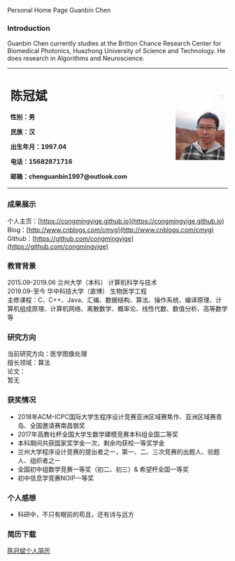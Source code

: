 
Personal Home Page
Guanbin Chen

### Introduction
Guanbin Chen currently studies at the Britton Chance Research Center for Biomedical Photonics, Huazhong University of Science and Technology. He does research in Algorithms and Neuroscience.

<table border="0">
  <tr>
    <td width="75%">
      <h1>陈冠斌</h1>
      <p><b>性别：男</b></p>
      <p><b>民族：汉</b></p>
      <p><b>出生年月：1997.04</b></p>
      <p><b>电话：15682871716</b></p>
      <p><b>邮箱：chenguanbin1997@outlook.com</b></p>
    </td>
    <td width="25%">
      <img src="/chenguanbin.jpg" width="100%">
    </td>
  </tr>
</table>

### 成果展示
个人主页：[https://congmingyige.github.io](https://congmingyige.github.io)  
Blog：[http://www.cnblogs.com/cmyg](http://www.cnblogs.com/cmyg)  
Github：[https://github.com/congmingyige](https://github.com/congmingyige)  

### 教育背景
2015.09-2019.06			兰州大学（本科）					计算机科学与技术  
2019.09-至今			华中科技大学（直博）				生物医学工程  
主修课程：C、C++、Java、汇编、数据结构、算法、操作系统、编译原理、计算机组成原理、计算机网络、离散数学、概率论、线性代数、数值分析、高等数学等

### 研究方向
当前研究方向：医学图像处理  
擅长领域：算法  
论文：  
暂无

### 获奖情况
- 2018年ACM-ICPC国际大学生程序设计竞赛亚洲区域赛焦作、亚洲区域赛青岛、全国邀请赛南昌银奖
- 2017年高教社杯全国大学生数学建模竞赛本科组全国二等奖
- 本科期间共获国家奖学金一次，剩余均获校一等奖学金
- 兰州大学程序设计竞赛的提出者之一，第一、二、三次竞赛的出题人、验题人、组织者之一
- 全国初中组数学竞赛一等奖（初二、初三）& 希望杯全国一等奖
- 初中信息学竞赛NOIP一等奖

### 个人感想
- 科研中，不只有眼前的苟且，还有诗与远方

### 简历下载
[陈冠斌个人简历](https://github.com/congmingyige/congmingyige.github.io/raw/master/%E4%B8%AA%E4%BA%BA%E7%AE%80%E5%8E%86.doc)
